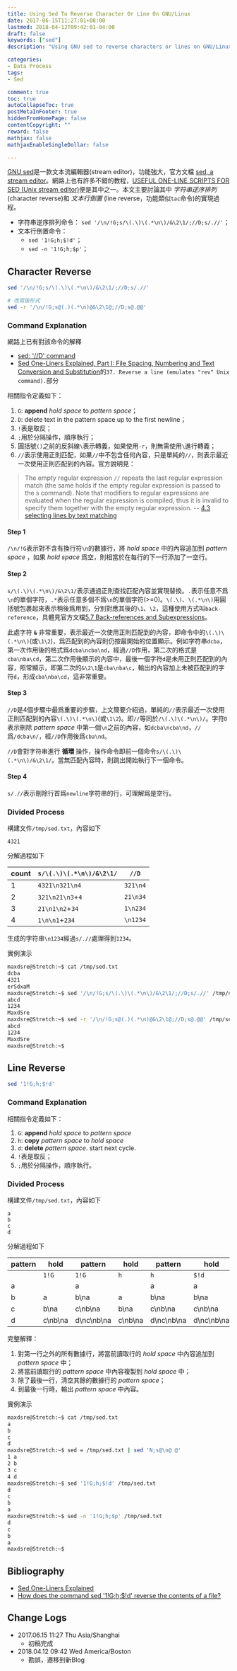 ```yaml
---
title: Using Sed To Reverse Character Or Line On GNU/Linux
date: 2017-06-15T11:27:01+08:00
lastmod: 2018-04-12T09:42:01-04:00
draft: false
keywords: ["sed"]
description: "Using GNU sed to reverse characters or lines on GNU/Linux"

categories:
- Data Process
tags:
- Sed

comment: true
toc: true
autoCollapseToc: true
postMetaInFooter: true
hiddenFromHomePage: false
contentCopyright: ""
reward: false
mathjax: false
mathjaxEnableSingleDollar: false

---
```


[GNU sed][gnused]是一款文本流編輯器(stream editor)，功能強大，官方文檔 [sed, a stream editor][sedmanual]。網路上也有許多不錯的教程，[USEFUL ONE-LINE SCRIPTS FOR SED (Unix stream editor)][sed1line]便是其中之一。本文主要討論其中 *字符串逆序排列* (character reverse)和 *文本行倒置* (line reverse，功能類似`tac`命令)的實現過程。

* 字符串逆序排列命令： `sed '/\n/!G;s/\(.\)\(.*\n\)/&\2\1/;//D;s/.//'`；
* 文本行倒置命令：
    * `sed '1!G;h;$!d'`；
    * `sed -n '1!G;h;$p'`；

<!--more-->


## Character Reverse
```bash
sed '/\n/!G;s/\(.\)\(.*\n\)/&\2\1/;//D;s/.//'

# 改寫後形式
sed -r '/\n/!G;s@(.)(.*\n)@&\2\1@;//D;s@.@@'
```

### Command Explanation
網路上已有對該命令的解釋

* [sed: '//D' command](https://stackoverflow.com/questions/9703152/sed-d-command#9703275 'StackOverfoow')
* [Sed One-Liners Explained, Part I: File Spacing, Numbering and Text Conversion and Substitution](http://www.catonmat.net/blog/sed-one-liners-explained-part-one/)的`37. Reverse a line (emulates "rev" Unix command).`部分

相關指令定義如下：

1. `G`:  **append** *hold space* to *pattern space*；
2. `D`:  delete text in the pattern space up to the first newline；
3. `!`表是取反；
4. `;`用於分隔操作，順序執行；
5. 圓括號`()`之前的反斜線`\`表示轉義，如果使用`-r`，則無需使用`\`進行轉義；
6. `//`表示使用正則匹配，如果`//`中不包含任何內容，只是單純的`//`，則表示最近一次使用正則匹配到的內容。官方說明見：

>The empty regular expression `//` repeats the last regular expression match (the same holds if the empty regular expression is passed to the s command). Note that modifiers to regular expressions are evaluated when the regular expression is compiled, thus it is invalid to specify them together with the empty regular expression. -- [4.3 selecting lines by text matching](https://www.gnu.org/software/sed/manual/sed.html#Regexp-Addresses)


#### Step 1
`/\n/!G`表示對不含有換行符`\n`的數據行，將 *hold space* 中的內容追加到 *pattern space* ，如果 *hold space* 爲空，則相當於在每行的下一行添加了一空行。

#### Step 2
`s/\(.\)\(.*\n\)/&\2\1/`表示通過正則查找匹配內容並實現替換。`.`表示任意不爲`\n`的單個字符，`.*`表示任意多個不爲`\n`的單個字符(>=0)。`\(.\)`、`\(.*\n\)`用圓括號包裹起來表示稍後爲用到，分別對應其後的`\1`、`\2`，這種使用方式叫`back-reference`，具體見官方文檔[5.7 Back-references and Subexpressions](https://www.gnu.org/software/sed/manual/sed.html#Back_002dreferences-and-Subexpressions)。

此處字符 **`&`** 非常重要，表示最近一次使用正則匹配到的內容，即命令中的`\(.\)\(.*\n\)`(或`\1\2`)，爲匹配到的內容則仍按最開始的位置顯示。例如字符串`dcba`，第一次作用後的格式爲`dcba\ncba\nd`，經過`//D`作用，第二次的格式是`cba\nba\cd`，第二次作用後顯示的內容中，最後一個字符`d`是未用正則匹配到的內容，照常顯示，即第二次的`&\2\1`是`cba\nba\c`，輸出的內容加上未被匹配到的字符`d`，形成`cba\nba\cd`，這非常重要。

#### Step 3
`//D`是4個步驟中最爲重要的步驟，上文簡要介紹過，單純的`//`表示最近一次使用正則匹配到的內容`\(.\)\(.*\n\)`(或`\1\2`)。即`//`等同於`/\(.\)\(.*\n\)/`。字符`D`表示刪除 *pattern space* 中第一個`\n`之前的內容，如`dcba\ncba\nd`，`//`爲`/dcba\n/`，經`//D`作用後爲`cba\nd`。

`//D`會對字符串進行 **循環** 操作，操作命令即前一個命令`s/\(.\)\(.*\n\)/&\2\1/`。當無匹配內容時，則跳出開始執行下一個命令。

#### Step 4
`s/.//`表示刪除行首爲`newline`字符串的行，可理解爲是空行。


### Divided Process
構建文件`/tmp/sed.txt`，內容如下

```
4321
```

分解過程如下

count|`s/\(.\)\(.*\n\)/&\2\1/`|`//D`
---|---|---
1|`4321\n321\n4`|`321\n4`
2|`321\n21\n3`+`4`|`21\n34`
3|`21\n1\n2`+`34`|`1\n234`
4|`1\n\n1`+`234`|`\n1234`

生成的字符串`\n1234`經過`s/.//`處理得到`1234`。

實例演示

```bash
maxdsre@Stretch:~$ cat /tmp/sed.txt
dcba
4321
erSdxaM
maxdsre@Stretch:~$ sed '/\n/!G;s/\(.\)\(.*\n\)/&\2\1/;//D;s/.//' /tmp/sed.txt
abcd
1234
MaxdSre
maxdsre@Stretch:~$ sed -r '/\n/!G;s@(.)(.*\n)@&\2\1@;//D;s@.@@' /tmp/sed.txt
abcd
1234
MaxdSre
maxdsre@Stretch:~$
```


## Line Reverse
```bash
sed '1!G;h;$!d'
```
### Command Explanation
相關指令定義如下：

1. `G`:  **append** *hold space* to *pattern space*
2. `h`:  **copy** *pattern space* to *hold space*
3. `d`:  **delete** *pattern space*.  start next cycle.
4. `!`表是取反；
5. `;`用於分隔操作，順序執行。

### Divided Process
構建文件`/tmp/sed.txt`，內容如下

```
a
b
c
d
```

分解過程如下

pattern|hold|pattern|hold|pattern|hold|pattern|hold
---|---|---|---|---|---|---|---
||`1!G`|`1!G`|`h`|`h`|`$!d`|`$!d`
a| |a| |a|a| |a
b|a|b\na|a|b\na|b\na| |b\na
c|b\na|c\nb\na|b\na|c\nb\na|c\nb\na| |c\nb\na
d|c\nb\na|d\nc\nb\na|c\nb\na|d\nc\nb\na|d\nc\nb\na|d\nc\nb\na|d\nc\nb\na


完整解釋：

1. 對第一行之外的所有數據行，將當前讀取行的 *hold space* 中內容追加到 *pattern space* 中；
2. 將當前讀取行的 *pattern space* 中內容複製到 *hold space* 中；
3. 除了最後一行，清空其餘的數據行的 *pattern space*；
4. 到最後一行時，輸出 *pattern space* 中內容。

實例演示

```bash
maxdsre@Stretch:~$ cat /tmp/sed.txt
a
b
c
d
maxdsre@Stretch:~$ sed = /tmp/sed.txt | sed 'N;s@\n@ @'
1 a
2 b
3 c
4 d
maxdsre@Stretch:~$ sed '1!G;h;$!d' /tmp/sed.txt
d
c
b
a
maxdsre@Stretch:~$ sed -n '1!G;h;$p' /tmp/sed.txt
d
c
b
a
maxdsre@Stretch:~$
```


## Bibliography
* [Sed One-Liners Explained](http://www.catonmat.net/series/sed-one-liners-explained)
* [How does the command sed '1!G;h;$!d' reverse the contents of a file?](https://unix.stackexchange.com/questions/233014/how-does-the-command-sed-1ghd-reverse-the-contents-of-a-file 'StackOverflow')


## Change Logs
* 2017.06.15 11:27 Thu Asia/Shanghai
    * 初稿完成
* 2018.04.12 09:42 Wed America/Boston
    * 勘誤，遷移到新Blog


[gnused]:https://www.gnu.org/software/sed/ "GNU sed"
[sedmanual]:https://www.gnu.org/software/sed/manual/sed.html
[sed1line]:http://pement.org/sed/sed1line.txt


<!-- End -->
